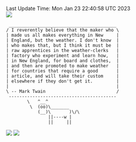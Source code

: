Last Update Time: 
Mon Jan 23 22:40:58 UTC 2023
<br>![](https://img.shields.io/badge/%E5%A4%A7%E5%AE%B6-%E5%AE%89%E5%AE%89-green)<br>
```
 _________________________________________
/ I reverently believe that the maker who \
| made us all makes everything in New     |
| England, but the weather. I don't know  |
| who makes that, but I think it must be  |
| raw apprentices in the weather-clerks   |
| factory who experiment and learn how,   |
| in New England, for board and clothes,  |
| and then are promoted to make weather   |
| for countries that require a good       |
| article, and will take their custom     |
| elsewhere if they don't get it.         |
|                                         |
\ -- Mark Twain                           /
 -----------------------------------------
        \   ^__^
         \  (oo)\_______
            (__)\       )\/\
                ||----w |
                ||     ||
```
![](https://github-readme-stats.vercel.app/api?username=chenlitw)
![](https://github-readme-stats.vercel.app/api/top-langs/?username=chenlitw)
